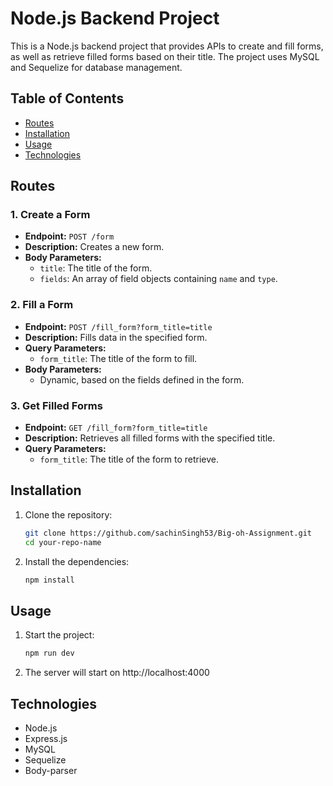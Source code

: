 # Node.js Backend Project

This is a Node.js backend project that provides APIs to create and fill forms, as well as retrieve filled forms based on their title. The project uses MySQL and Sequelize for database management.

## Table of Contents

- [Routes](#routes)
- [Installation](#installation)
- [Usage](#usage)
- [Technologies](#technologies)

## Routes

### 1. Create a Form
- **Endpoint:** `POST /form`
- **Description:** Creates a new form.
- **Body Parameters:**
  - `title`: The title of the form.
  - `fields`: An array of field objects containing `name` and `type`.

### 2. Fill a Form
- **Endpoint:** `POST /fill_form?form_title=title`
- **Description:** Fills data in the specified form.
- **Query Parameters:**
  - `form_title`: The title of the form to fill.
- **Body Parameters:**
  - Dynamic, based on the fields defined in the form.

### 3. Get Filled Forms
- **Endpoint:** `GET /fill_form?form_title=title`
- **Description:** Retrieves all filled forms with the specified title.
- **Query Parameters:**
  - `form_title`: The title of the form to retrieve.

## Installation

1. Clone the repository:
   ```bash
   git clone https://github.com/sachinSingh53/Big-oh-Assignment.git
   cd your-repo-name
2. Install the dependencies:
   ```bash
   npm install

## Usage
1. Start the project:
   ```bash
   npm run dev
2. The server will start on http://localhost:4000

## Technologies
- Node.js
- Express.js
- MySQL
- Sequelize
- Body-parser
